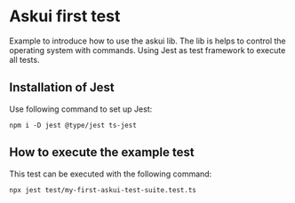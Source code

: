 # Askui first test

Example to introduce  how to use the askui lib.
The lib is helps to control the operating system with
commands.
Using Jest as test framework to execute all tests.
## Installation of Jest
Use following command to set up Jest:
```shell
npm i -D jest @type/jest ts-jest
```
## How to execute the example test

This test can be executed with the following command:
```shell
npx jest test/my-first-askui-test-suite.test.ts
```

